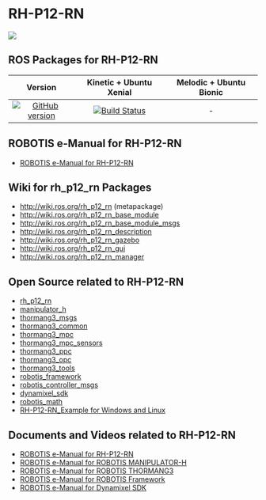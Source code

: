 # RH-P12-RN
![](http://emanual.robotis.com/assets/images/platform/rh_p12_rn/rh-p12-rn_product.png)

## ROS Packages for RH-P12-RN 
|Version|Kinetic + Ubuntu Xenial|Melodic + Ubuntu Bionic|
|:---:|:---:|:---:|
|[![GitHub version](https://badge.fury.io/gh/ROBOTIS-GIT%2FRH-P12-RN.svg)](https://badge.fury.io/gh/ROBOTIS-GIT%2FRH-P12-RN)|[![Build Status](https://travis-ci.org/ROBOTIS-GIT/RH-P12-RN.svg?branch=kinetic-devel)](https://travis-ci.org/ROBOTIS-GIT/RH-P12-RN)|-|

## ROBOTIS e-Manual for RH-P12-RN
- [ROBOTIS e-Manual for RH-P12-RN](http://emanual.robotis.com/docs/en/platform/rh_p12_rn/)

## Wiki for rh_p12_rn Packages
- http://wiki.ros.org/rh_p12_rn (metapackage)
- http://wiki.ros.org/rh_p12_rn_base_module
- http://wiki.ros.org/rh_p12_rn_base_module_msgs
- http://wiki.ros.org/rh_p12_rn_description
- http://wiki.ros.org/rh_p12_rn_gazebo
- http://wiki.ros.org/rh_p12_rn_gui
- http://wiki.ros.org/rh_p12_rn_manager

## Open Source related to RH-P12-RN
- [rh_p12_rn](https://github.com/ROBOTIS-GIT/RH-P12-RN)
- [manipulator_h](https://github.com/ROBOTIS-GIT/ROBOTIS-MANIPULATOR-H)
- [thormang3_msgs](https://github.com/ROBOTIS-GIT/ROBOTIS-THORMANG-msgs)
- [thormang3_common](https://github.com/ROBOTIS-GIT/ROBOTIS-THORMANG-Common)
- [thormang3_mpc](https://github.com/ROBOTIS-GIT/ROBOTIS-THORMANG-MPC)
- [thormang3_mpc_sensors](https://github.com/ROBOTIS-GIT/ROBOTIS-THORMANG-MPC-SENSORs)
- [thormang3_ppc](https://github.com/ROBOTIS-GIT/ROBOTIS-THORMANG-PPC)
- [thormang3_opc](https://github.com/ROBOTIS-GIT/ROBOTIS-THORMANG-OPC)
- [thormang3_tools](https://github.com/ROBOTIS-GIT/ROBOTIS-THORMANG-Tools)
- [robotis_framework](https://github.com/ROBOTIS-GIT/ROBOTIS-Framework)
- [robotis_controller_msgs](https://github.com/ROBOTIS-GIT/ROBOTIS-Framework-msgs)
- [dynamixel_sdk](https://github.com/ROBOTIS-GIT/DynamixelSDK)
- [robotis_math](https://github.com/ROBOTIS-GIT/ROBOTIS-Math)
- [RH-P12-RN_Example for Windows and Linux](https://github.com/ROBOTIS-GIT/RH-P12-RN_Example)

## Documents and Videos related to RH-P12-RN
- [ROBOTIS e-Manual for RH-P12-RN](http://emanual.robotis.com/docs/en/platform/rh_p12_rn/)
- [ROBOTIS e-Manual for ROBOTIS MANIPULATOR-H](http://emanual.robotis.com/docs/en/platform/manipulator_h/introduction/)
- [ROBOTIS e-Manual for ROBOTIS THORMANG3](http://emanual.robotis.com/docs/en/platform/thormang3/introduction/)
- [ROBOTIS e-Manual for ROBOTIS Framework](http://emanual.robotis.com/docs/en/software/robotis_framework_packages/)
- [ROBOTIS e-Manual for Dynamixel SDK](http://emanual.robotis.com/docs/en/software/dynamixel/dynamixel_sdk/overview/)
